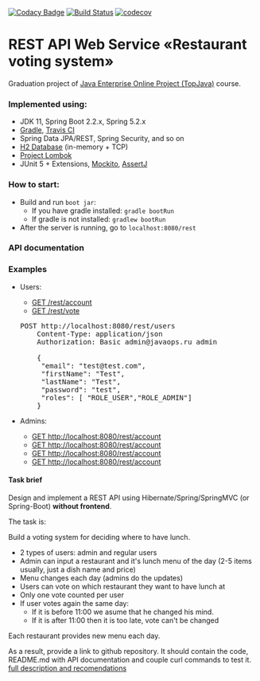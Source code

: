 [![Codacy Badge](https://api.codacy.com/project/badge/Grade/bae2b4b731a4462ab546d3f247435420)](https://www.codacy.com/manual/inflatone/topjava.graduation?utm_source=github.com&amp;utm_medium=referral&amp;utm_content=inflatone/topjava.graduation&amp;utm_campaign=Badge_Grade)
[![Build Status](https://api.travis-ci.org/inflatone/topjava.graduation.svg)](https://travis-ci.org/inflatone/topjava.graduation)
[![codecov](https://codecov.io/gh/inflatone/topjava.graduation/branch/master/graph/badge.svg)](https://codecov.io/gh/inflatone/topjava.graduation)
# REST API Web Service «Restaurant voting system»

Graduation project of  <a href="https://github.com/JavaWebinar/topjava">Java Enterprise Online Project (TopJava)</a>  course.

### Implemented using:
* JDK 11, Spring Boot 2.2.x, Spring 5.2.x
* <a href="https://gradle.org/">Gradle</a>, <a href="https://docs.travis-ci.com/user/tutorial/">Travis CI</a>
* Spring Data JPA/REST, Spring Security, and so on
* <a href="http://www.h2database.com/html/main.html">H2 Database</a> (in-memory + TCP)
* <a href="https://projectlombok.org/">Project Lombok</a>
* JUnit 5 + Extensions, <a href="https://site.mockito.org/">Mockito</a>, <a href="http://www.vogella.com/tutorials/AssertJ/article.html">AssertJ</a> 

### How to start:
* Build and run `boot jar`:
    * If you have gradle installed: `gradle bootRun` 
    * If gradle is not installed: `gradlew bootRun`
* After the server is running, go to `localhost:8080/rest`

### API documentation

### Examples
* Users:
    * <a href="http://localhost:8080/rest/account">GET /rest/account</a>
    * <a href="http://localhost:8080/rest/vote">GET /rest/vote</a>
    <pre>POST http://localhost:8080/rest/users
      Content-Type: application/json
      Authorization: Basic admin@javaops.ru admin
      
      {
       "email": "test@test.com",
       "firstName": "Test",
       "lastName": "Test",
       "password": "test",
       "roles": [ "ROLE_USER","ROLE_ADMIN"]
      }</pre>
    
* Admins:
    * <a href="http://localhost:8080/api/account">GET http://localhost:8080/rest/account</a>
    * <a href="http://localhost:8080/api/account">GET http://localhost:8080/rest/account</a>
    * <a href="http://localhost:8080/api/account">GET http://localhost:8080/rest/account</a>
    * <a href="http://localhost:8080/api/account">GET http://localhost:8080/rest/account</a>
   

#### Task brief

Design and implement a REST API using Hibernate/Spring/SpringMVC (or Spring-Boot) **without frontend**.

The task is:

Build a voting system for deciding where to have lunch.

 * 2 types of users: admin and regular users
 * Admin can input a restaurant and it's lunch menu of the day (2-5 items usually, just a dish name and price)
 * Menu changes each day (admins do the updates)
 * Users can vote on which restaurant they want to have lunch at
 * Only one vote counted per user
 * If user votes again the same day:
    - If it is before 11:00 we asume that he changed his mind.
    - If it is after 11:00 then it is too late, vote can't be changed

Each restaurant provides new menu each day.

As a result, provide a link to github repository. It should contain the code, README.md with API documentation and couple curl commands to test it.
<br>
<a href="graduation.md">full description and recomendations</a><br/>
